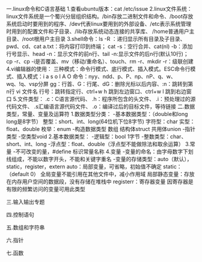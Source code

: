   一.linux命令和C语言基础
  1.查看ubuntu版本：cat /etc/issue
  2.linux文件系统：linux文件系统是一个蜀兴分层组织结构。/bin存放二进制文件和命令、/boot存放系统启动时要用到的程序、/dev代表linux要用到的外部设备、/etc表示系统管理时用到的配置文件和子目录、/lib存放系统动态连接的共享库、
    /home普通用户主目录、/root根用户主目录
  3.shell命令：ls -R ：递归显示所有目录及子目录、pwd、cd、cat a.txt：将内容打印到终端；
    cat -s：空行合并、cat(nl) -b：添加行号显示、head -n：显示文件的前n行、tail -n:显示文件的后n行(默认10行)；
    cp -r、cp -i是否覆盖、mv（移动/重命名）、touch、rm -r、mkdir -r：级联创建
  4.vi编辑器的使用：
    三种模式：命令行模式、底行模式、插入模式。ESC命令行模式、插入模式：i a s o I A O
    命令：nyy、ndd、p、P、np、nP、q、w、wq、!q、vsp分屏
      gg：行首、G：行尾、dG：删除光标以后内容、:n：跳转到第n行
      vi 文件名 行号：跳转指定行、ctrl+w h 跳到左边窗口、ctrl+w l 跳到右边窗口
  5.文件类型：
  .c：C语言源代码、
  .h：程序所包含的头文件、
  .i：预处理过的源代码文件、
  .s汇编语言源代码文件、
  .o：编译过后的目标文件，等待链接
二.数据类型，常量、变量及运算符
  1.数据类型分类：
  -基本数据类型：（double和long long是8字节）
    整型：short、int、long(64位机下位8字节)
    字符型：char
    实型：float、double
    枚举：enum
  -构造数据类型
    数组
    结构体struct
    共用体union
  -指针类型
  -空类型void
2.基本数据类型：
  -逻辑型：bool 1字节
  -整数类型：char、short、int、long
  -浮点型：float、double（浮点型不能做除法和取余运算）
3.常量
  -不可改变的量，#define 标识常量名称
4.变量
  -变量的命名：由字母数字下划线组成，不能以数字开头，不能和关键字重名
  -变量的存储类型：auto（默认），static，register，extern
    auto：局部变量，可省略，初始值不确定
    static：（default 0）
      全局变量不能引用在其他文件中，减小作用域
      局部静态变量：存放在内存用户空间的数据段，没有存储在堆栈中
    registerr：寄存器变量
      因寄存器是有限的频繁访问的变量可用此类型

三.输入输出专题

四.控制语句

五.数组和字符串

六.指针

七.函数

